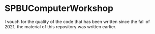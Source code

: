 # SPBUComputerWorkshop

I vouch for the quality of the code that has been written since the fall of 2021, the material of this repository was written earlier.
